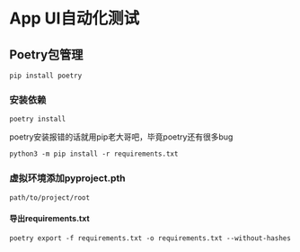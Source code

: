 # App UI自动化测试

## Poetry包管理

```shell
pip install poetry
```

### 安装依赖

```shell
poetry install
```

poetry安装报错的话就用pip老大哥吧，毕竟poetry还有很多bug

```shell
python3 -m pip install -r requirements.txt
```

### 虚拟环境添加pyproject.pth

```pth
path/to/project/root
```

#### 导出requirements.txt

```shell
poetry export -f requirements.txt -o requirements.txt --without-hashes
```
